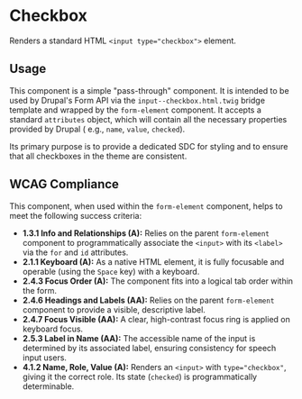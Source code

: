 # Checkbox

Renders a standard HTML `<input type="checkbox">` element.

## Usage

This component is a simple "pass-through" component. It is intended to be used
by Drupal's Form API via the `input--checkbox.html.twig` bridge template and
wrapped by the `form-element` component. It accepts a standard `attributes`
object, which will contain all the necessary properties provided by Drupal (
e.g., `name`, `value`, `checked`).

Its primary purpose is to provide a dedicated SDC for styling and to ensure that
all checkboxes in the theme are consistent.

## WCAG Compliance

This component, when used within the `form-element` component, helps to meet the
following success criteria:

- **1.3.1 Info and Relationships (A):** Relies on the parent `form-element`
  component to programmatically associate the `<input>` with its `<label>` via
  the `for` and `id` attributes.
- **2.1.1 Keyboard (A):** As a native HTML element, it is fully focusable and
  operable (using the `Space` key) with a keyboard.
- **2.4.3 Focus Order (A):** The component fits into a logical tab order within
  the form.
- **2.4.6 Headings and Labels (AA):** Relies on the parent `form-element`
  component to provide a visible, descriptive label.
- **2.4.7 Focus Visible (AA):** A clear, high-contrast focus ring is applied on
  keyboard focus.
- **2.5.3 Label in Name (AA):** The accessible name of the input is determined
  by its associated label, ensuring consistency for speech input users.
- **4.1.2 Name, Role, Value (A):** Renders an `<input>` with `type="checkbox"`,
  giving it the correct role. Its state (`checked`) is programmatically
  determinable.

